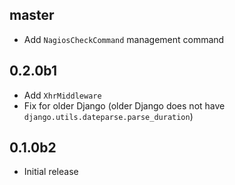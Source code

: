 ## master

* Add `NagiosCheckCommand` management command

## 0.2.0b1

* Add `XhrMiddleware`
* Fix for older Django (older Django does not have `django.utils.dateparse.parse_duration`)

## 0.1.0b2

* Initial release
